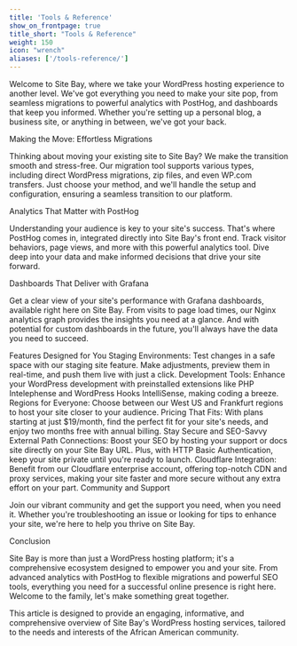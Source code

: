 ```yaml
---
title: 'Tools & Reference'
show_on_frontpage: true
title_short: "Tools & Reference"
weight: 150
icon: "wrench"
aliases: ['/tools-reference/']
---
```

Welcome to Site Bay, where we take your WordPress hosting experience to another level. We've got everything you need to make your site pop, from seamless migrations to powerful analytics with PostHog, and dashboards that keep you informed. Whether you're setting up a personal blog, a business site, or anything in between, we've got your back.

Making the Move: Effortless Migrations

Thinking about moving your existing site to Site Bay? We make the transition smooth and stress-free. Our migration tool supports various types, including direct WordPress migrations, zip files, and even WP.com transfers. Just choose your method, and we'll handle the setup and configuration, ensuring a seamless transition to our platform.

Analytics That Matter with PostHog

Understanding your audience is key to your site's success. That's where PostHog comes in, integrated directly into Site Bay's front end. Track visitor behaviors, page views, and more with this powerful analytics tool. Dive deep into your data and make informed decisions that drive your site forward.

Dashboards That Deliver with Grafana

Get a clear view of your site's performance with Grafana dashboards, available right here on Site Bay. From visits to page load times, our Nginx analytics graph provides the insights you need at a glance. And with potential for custom dashboards in the future, you'll always have the data you need to succeed.

Features Designed for You
Staging Environments: Test changes in a safe space with our staging site feature. Make adjustments, preview them in real-time, and push them live with just a click.
Development Tools: Enhance your WordPress development with preinstalled extensions like PHP Intelephense and WordPress Hooks IntelliSense, making coding a breeze.
Regions for Everyone: Choose between our West US and Frankfurt regions to host your site closer to your audience.
Pricing That Fits: With plans starting at just $19/month, find the perfect fit for your site's needs, and enjoy two months free with annual billing.
Stay Secure and SEO-Savvy
External Path Connections: Boost your SEO by hosting your support or docs site directly on your Site Bay URL. Plus, with HTTP Basic Authentication, keep your site private until you're ready to launch.
Cloudflare Integration: Benefit from our Cloudflare enterprise account, offering top-notch CDN and proxy services, making your site faster and more secure without any extra effort on your part.
Community and Support

Join our vibrant community and get the support you need, when you need it. Whether you're troubleshooting an issue or looking for tips to enhance your site, we're here to help you thrive on Site Bay.

Conclusion

Site Bay is more than just a WordPress hosting platform; it's a comprehensive ecosystem designed to empower you and your site. From advanced analytics with PostHog to flexible migrations and powerful SEO tools, everything you need for a successful online presence is right here. Welcome to the family, let's make something great together.

This article is designed to provide an engaging, informative, and comprehensive overview of Site Bay's WordPress hosting services, tailored to the needs and interests of the African American community.